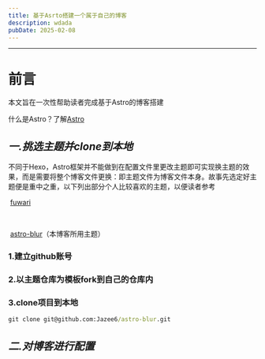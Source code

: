 ```yaml
---
title: 基于Asrto搭建一个属于自己的博客
description: wdada
pubDate: 2025-02-08
---
```


------

# 前言

本文旨在一次性帮助读者完成基于Astro的博客搭建

什么是Astro？了解[Astro](https://docs.astro.build/zh-cn/concepts/why-astro/)

## ***一.挑选主题并clone到本地***

​	不同于Hexo，Astro框架并不能做到在配置文件里更改主题即可实现换主题的效果，而是需要将整个博客文件更换：即主题文件为博客文件本身。故事先选定好主题便是重中之重，以下列出部分个人比较喜欢的主题，以便读者参考

​	[fuwari](https://github.com/saicaca/fuwari)

​	

​	[astro-blur](https://github.com/Jazee6/astro-blur)（本博客所用主题）

### 	1.建立github账号

### 	2.以主题仓库为模板fork到自己的仓库内

### 	3.clone项目到本地

```cmd
git clone git@github.com:Jazee6/astro-blur.git
```



## ***二.对博客进行配置***

​	

​	
